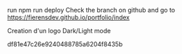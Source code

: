 run 
npm run deploy 
Check the branch on github and go to https://fierensdev.github.io/portfolio/index

Creation d'un logo
Dark/Light mode

df81e47c26e9240488785a6204f8435b
